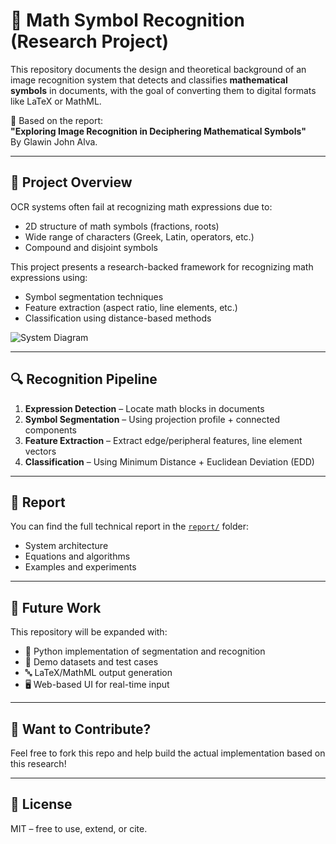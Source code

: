 # 🧠 Math Symbol Recognition (Research Project)

This repository documents the design and theoretical background of an image recognition system that detects and classifies **mathematical symbols** in documents, with the goal of converting them to digital formats like LaTeX or MathML.

📄 Based on the report:  
**"Exploring Image Recognition in Deciphering Mathematical Symbols"**  
By Glawin John Alva.

---

## 📘 Project Overview

OCR systems often fail at recognizing math expressions due to:
- 2D structure of math symbols (fractions, roots)
- Wide range of characters (Greek, Latin, operators, etc.)
- Compound and disjoint symbols

This project presents a research-backed framework for recognizing math expressions using:
- Symbol segmentation techniques
- Feature extraction (aspect ratio, line elements, etc.)
- Classification using distance-based methods

![System Diagram](images/system_diagram.png)

---

## 🔍 Recognition Pipeline

1. **Expression Detection** – Locate math blocks in documents
2. **Symbol Segmentation** – Using projection profile + connected components
3. **Feature Extraction** – Extract edge/peripheral features, line element vectors
4. **Classification** – Using Minimum Distance + Euclidean Deviation (EDD)

---

## 📄 Report

You can find the full technical report in the [`report/`](report/) folder:
- System architecture
- Equations and algorithms
- Examples and experiments

---

## 🚀 Future Work

This repository will be expanded with:
- 🧠 Python implementation of segmentation and recognition
- 🧪 Demo datasets and test cases
- 🔤 LaTeX/MathML output generation
- 🖥️ Web-based UI for real-time input

---

## 🙋 Want to Contribute?

Feel free to fork this repo and help build the actual implementation based on this research!

---

## 📜 License

MIT – free to use, extend, or cite.
